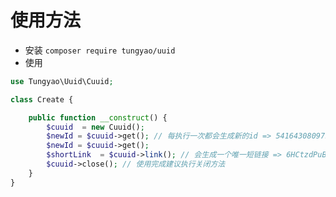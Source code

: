# 使用方法

* 安装 `composer require tungyao/uuid`
* 使用

```php
use Tungyao\Uuid\Cuuid;

class Create {

    public function __construct() {
        $cuuid  = new Cuuid();
        $newId = $cuuid->get(); // 每执行一次都会生成新的id => 5416430809790283776
        $newId = $cuuid->get();
        $shortLink  = $cuuid->link(); // 会生成一个唯一短链接 => 6HCtzdPuBLG
        $cuuid->close(); // 使用完成建议执行关闭方法
    }
}

```